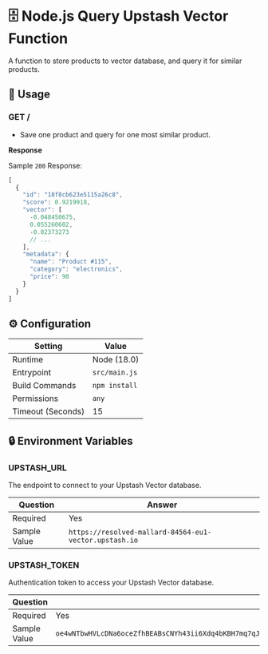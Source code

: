 # 🗄️ Node.js Query Upstash Vector Function

A function to store products to vector database, and query it for similar products.

## 🧰 Usage

### GET /

- Save one product and query for one most similar product.

**Response**

Sample `200` Response:

```js
[
  {
    "id": "18f8cb623e5115a26c8",
    "score": 0.9219918,
    "vector": [
      -0.048450675,
      0.055260602,
      -0.02373273
      // ...
    ],
    "metadata": {
      "name": "Product #115",
      "category": "electronics",
      "price": 90
    }
  }
]
```

## ⚙️ Configuration

| Setting           | Value         |
| ----------------- | ------------- |
| Runtime           | Node (18.0)   |
| Entrypoint        | `src/main.js` |
| Build Commands    | `npm install` |
| Permissions       | `any`         |
| Timeout (Seconds) | 15            |

## 🔒 Environment Variables

### UPSTASH_URL

The endpoint to connect to your Upstash Vector database.

| Question     | Answer                         |
| ------------ | ------------------------------ |
| Required     | Yes                            |
| Sample Value | `https://resolved-mallard-84564-eu1-vector.upstash.io` |

### UPSTASH_TOKEN

Authentication token to access your Upstash Vector database.

| Question     | Answer                         |
| ------------ | ------------------------------ |
| Required     | Yes                            |
| Sample Value | `oe4wNTbwHVLcDNa6oceZfhBEABsCNYh43ii6Xdq4bKBH7mq7qJkUmc4cs3ABbYyuVKWZTxVQjiNjYgydn2dkhABNes4NAuDpj7qxUAmZYqGJT78` |
